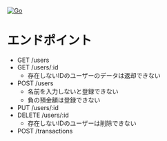 [![Go](https://github.com/supermarine1377/gopherbank/actions/workflows/go.yml/badge.svg)](https://github.com/supermarine1377/gopherbank/actions/workflows/go.yml)

# エンドポイント

- GET /users
- GET /users/:id
  - 存在しないIDのユーザーのデータは返却できない
- POST /users
  - 名前を入力しないと登録できない
  - 負の預金額は登録できない
- PUT /users/:id
- DELETE /users/:id
  - 存在しないIDのユーザーは削除できない
- POST /transactions
